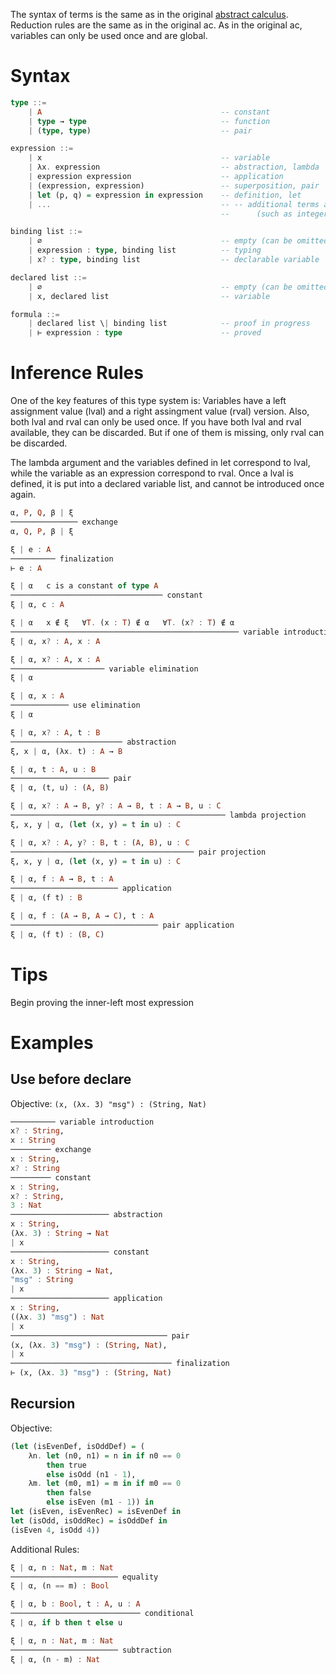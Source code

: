 The syntax of terms is the same as in the original [abstract calculus](https://github.com/MaiaVictor/abstract-calculus).
Reduction rules are the same as in the original ac.
As in the original ac, variables can only be used once and are global.

# Syntax

```haskell
type ::=
    | A                                        -- constant
    | type → type                              -- function
    | (type, type)                             -- pair

expression ::=
    | x                                        -- variable
    | λx. expression                           -- abstraction, lambda
    | expression expression                    -- application
    | (expression, expression)                 -- superposition, pair
    | let (p, q) = expression in expression    -- definition, let
    | ...                                      -- -- additional terms associated with type constants
                                               --      (such as integer literals associated with `Int`)

binding list ::=
    | ∅                                        -- empty (can be omitted)
    | expression : type, binding list          -- typing
    | x? : type, binding list                  -- declarable variable

declared list ::=
    | ∅                                        -- empty (can be omitted)
    | x, declared list                         -- variable

formula ::=
    | declared list \| binding list            -- proof in progress
    | ⊢ expression : type                      -- proved
```

# Inference Rules

One of the key features of this type system is:
Variables have a left assignment value (lval) and a right assingment value (rval) version.
Also, both lval and rval can only be used once. If you have both lval and rval available,
they can be discarded. But if one of them is missing, only rval can be discarded.

The lambda argument and the variables defined in let correspond to lval, while the variable
as an expression correspond to rval. Once a lval is defined, it is put into a declared variable
list, and cannot be introduced once again.

```haskell
α, P, Q, β | ξ
─────────────── exchange
α, Q, P, β | ξ

ξ | e : A
────────── finalization
⊢ e : A

ξ | α   c is a constant of type A
────────────────────────────────── constant
ξ | α, c : A

ξ | α   x ∉ ξ   ∀T. (x : T) ∉ α   ∀T. (x? : T) ∉ α
─────────────────────────────────────────────────── variable introduction
ξ | α, x? : A, x : A

ξ | α, x? : A, x : A
───────────────────── variable elimination
ξ | α

ξ | α, x : A
───────────── use elimination
ξ | α

ξ | α, x? : A, t : B
───────────────────────── abstraction
ξ, x | α, (λx. t) : A → B

ξ | α, t : A, u : B
────────────────────── pair
ξ | α, (t, u) : (A, B)

ξ | α, x? : A → B, y? : A → B, t : A → B, u : C
──────────────────────────────────────────────── lambda projection
ξ, x, y | α, (let (x, y) = t in u) : C

ξ | α, x? : A, y? : B, t : (A, B), u : C
───────────────────────────────────────── pair projection
ξ, x, y | α, (let (x, y) = t in u) : C

ξ | α, f : A → B, t : A
──────────────────────── application
ξ | α, (f t) : B

ξ | α, f : (A → B, A → C), t : A
───────────────────────────────── pair application
ξ | α, (f t) : (B, C)

```

# Tips
Begin proving the inner-left most expression

# Examples

## Use before declare
Objective: `(x, (λx. 3) "msg") : (String, Nat)`

```haskell
────────── variable introduction
x? : String,
x : String
───────── exchange
x : String,
x? : String
───────── constant
x : String,
x? : String,
3 : Nat
────────────────────── abstraction
x : String,
(λx. 3) : String → Nat
| x
────────────────────── constant
x : String,
(λx. 3) : String → Nat,
"msg" : String
| x
────────────────────── application
x : String,
((λx. 3) "msg") : Nat
| x
─────────────────────────────────── pair
(x, (λx. 3) "msg") : (String, Nat),
| x
──────────────────────────────────── finalization
⊢ (x, (λx. 3) "msg") : (String, Nat)
```

## Recursion
Objective:
```haskell
(let (isEvenDef, isOddDef) = (
    λn. let (n0, n1) = n in if n0 == 0
        then true
        else isOdd (n1 - 1),
    λm. let (m0, m1) = m in if m0 == 0
        then false
        else isEven (m1 - 1)) in
let (isEven, isEvenRec) = isEvenDef in
let (isOdd, isOddRec) = isOddDef in
(isEven 4, isOdd 4))
```

Additional Rules:
```haskell
ξ | α, n : Nat, m : Nat
──────────────────────── equality
ξ | α, (n == m) : Bool

ξ | α, b : Bool, t : A, u : A
───────────────────────────── conditional
ξ | α, if b then t else u

ξ | α, n : Nat, m : Nat
──────────────────────── subtraction
ξ | α, (n - m) : Nat
```
